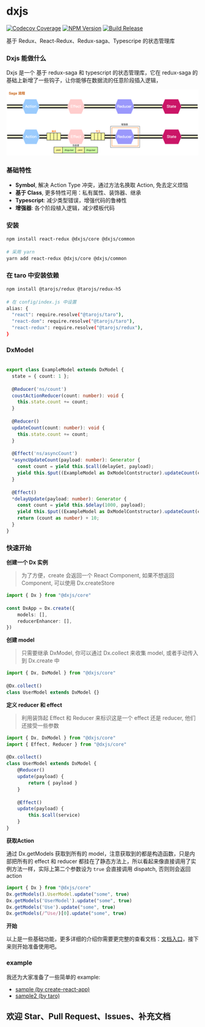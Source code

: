 # dxjs

[![Codecov Coverage](https://img.shields.io/codecov/c/github/taixw2/dx/master.svg?style=flat-square)](https://codecov.io/gh/taixw2/dx/)
[![NPM Version](https://img.shields.io/npm/v/@dxjs/core?style=flat)](https://npmjs.com/package/@dxjs/core)
[![Build Release](https://github.com/taixw2/dxjs/workflows/Release/badge.svg)](https://github.com/taixw2/dxjs/workflows/Release/badge.svg)

基于 Redux、React-Redux、Redux-saga、Typescripe 的状态管理库

### Dxjs 能做什么

Dxjs 是一个 基于 redux-saga 和 typescript 的状态管理库，它在 redux-saga 的基础上新增了一些钩子，让你能够在数据流的任意阶段插入逻辑，

![](./docs/images/saga-process.jpg)

### 基础特性

- **Symbol**, 解决 Action Type 冲突，通过方法名换取 Action, 免去定义烦恼
- **基于 Class**, 更多特性可用：私有属性、装饰器、继承
- **Typescript**: 减少类型错误，增强代码的鲁棒性
- **增强器**: 各个阶段植入逻辑，减少模板代码

### 安装

```sh
npm install react-redux @dxjs/core @dxjs/common

# 采用 yarn
yarn add react-redux @dxjs/core @dxjs/common
```

### 在 taro 中安装依赖

```sh
npm install @tarojs/redux @tarojs/redux-h5

# 在 config/index.js 中设置
alias: {
  "react": require.resolve("@tarojs/taro"),
  "react-dom": require.resolve("@tarojs/taro"),
  "react-redux": require.resolve("@tarojs/redux"),
}
```

### DxModel

```typescript

export class ExampleModel extends DxModel {
  state = { count: 1 };

  @Reducer('ns/count')
  coustActionReducer(count: number): void {
    this.state.count += count;
  }

  @Reducer()
  updateCount(count: number): void {
    this.state.count += count;
  }

  @Effect('ns/asyncCount')
  *asyncUpdateCount(payload: number): Generator {
    const count = yield this.$call(delayGet, payload);
    yield this.$put((ExampleModel as DxModelContstructor).updateCount(count));
  }

  @Effect()
  *delayUpdate(payload: number): Generator {
    const count = yield this.$delay(1000, payload);
    yield this.$put((ExampleModel as DxModelContstructor).updateCount(count));
    return (count as number) + 10;
  }
}

```

### 快速开始

**创建一个 Dx 实例**

> 为了方便，create 会返回一个 React Component, 如果不想返回 Component, 可以使用 Dx.createStore
```typescript
import { Dx } from "@dxjs/core"

const DxApp = Dx.create({
    models: [],
    reducerEnhancer: [],
})
```

**创建 model**

> 只需要继承 DxModel, 你可以通过 Dx.collect 来收集 model, 或者手动传入到 Dx.create 中

```typescript
import { Dx, DxModel } from "@dxjs/core"

@Dx.collect()
class UserModel extends DxModel {}
```


**定义 reducer 和 effect**

> 利用装饰起 Effect 和 Reducer 来标识这是一个 effect 还是 reducer, 他们还接受一些参数
```typescript
import { Dx, DxModel } from "@dxjs/core"
import { Effect, Reducer } from "@dxjs/core"

@Dx.collect()
class UserModel extends DxModel {
    @Reducer()
    update(payload) {
        return { payload }
    }

    @Effect()
    update(payload) {
        this.$call(service)
    }
}
```

**获取Action**

通过 Dx.getModels 获取到所有的 model，注意获取到的都是构造函数，只是内部把所有的 effect 和 reducer 都挂在了静态方法上，所以看起来像直接调用了实例方法一样，实际上第二个参数设为 `true` 会直接调用 dispatch, 否则则会返回 action

```typescript
import { Dx } from "@dxjs/core"
Dx.getModels().UserModel.update("some", true)
Dx.getModels('UserModel').update("some", true)
Dx.getModels('Use').update("some", true)
Dx.getModels(/^Use/)[0].update("some", true)

```

**开始**

以上是一些基础功能，更多详细的介绍你需要更完整的查看文档：[文档入口](https://dxjs.fun)，接下来则开始准备使用吧。

### example

我还为大家准备了一些简单的 example:

- [sample \(by create-react-app\)](./examples/create-react-app)
- [sample2 \(by taro\)](./examples/taro-sample)

## 欢迎 Star、Pull Request、Issues、补充文档
